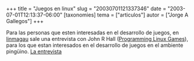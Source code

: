 +++
title = "Juegos en linux"
slug = "20030701121337346"
date = "2003-07-01T12:13:37-06:00"
[taxonomies]
tema = ["articulos"]
autor = ["Jorge A Gallegos"]
+++

Para las personas que esten interesadas en el desarrollo de juegos, en
[linmagau](http://www.linmagau.org/) sale una entrevista con John R Hall
([Programming Linux Games](http://www.nostarch.com/plg.htm)), para los
que estan interesados en el desarrollo de juegos en el ambiente
pingüino.
[La
entrevista](http://articles.linmagau.org/modules.php?op=modload&name=Sections&file=index&req=viewarticle&artid=204&page=1)
